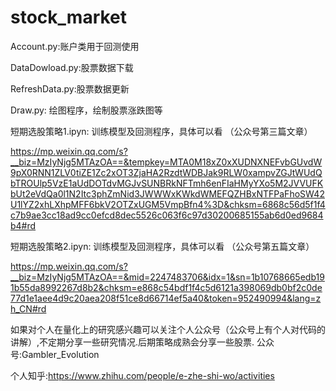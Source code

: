 # stock_market

Account.py:账户类用于回测使用

DataDowload.py:股票数据下载

RefreshData.py:股票数据更新

Draw.py: 绘图程序，绘制股票涨跌图等

短期选股策略1.ipyn: 训练模型及回测程序，具体可以看 （公众号第三篇文章）

https://mp.weixin.qq.com/s?__biz=MzIyNjg5MTAzOA==&tempkey=MTA0M18xZ0xXUDNXNEFvbGUvdW9pX0RNN1ZLV0tiZE1Zc2xOT3ZjaHA2RzdtWDBJak9RLW0xampvZGJtWUdQbTROUlp5VzE1aUdDOTdvMGJvSUNBRkNFTmh6enFIaHMyYXo5M2JVVUFKbUt2eVdQa0l1N2Itc3phZmNid3JWWWxKWkdWMEFQZHBxNTFPaFhoSW42U1lYZ2xhLXhpMFF6bkV2OTZxUGM5VmpBfn4%3D&chksm=6868c56d5f1f4c7b9ae3cc18ad9cc0efcd8dec5526c063f6c97d30200685155ab6d0ed9684b4#rd 


短期选股策略2.ipyn: 训练模型及回测程序，具体可以看 （公众号第五篇文章）

https://mp.weixin.qq.com/s?__biz=MzIyNjg5MTAzOA==&mid=2247483706&idx=1&sn=1b10768665edb191b55da8992267d8b2&chksm=e868c54bdf1f4c5d6121a398069db0bf2c0de77d1e1aee4d9c20aea208f51ce8d66714ef5a40&token=952490994&lang=zh_CN#rd


如果对个人在量化上的研究感兴趣可以关注个人公众号（公众号上有个人对代码的讲解）,不定期分享一些研究情况.后期策略成熟会分享一些股票.
公众号:Gambler_Evolution

个人知乎:https://www.zhihu.com/people/e-zhe-shi-wo/activities
